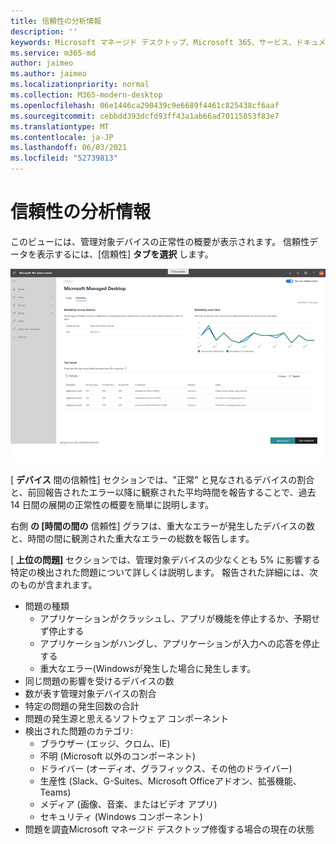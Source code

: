 ```yaml
---
title: 信頼性の分析情報
description: ''
keywords: Microsoft マネージド デスクトップ、Microsoft 365、サービス、ドキュメント
ms.service: m365-md
author: jaimeo
ms.author: jaimeo
ms.localizationpriority: normal
ms.collection: M365-modern-desktop
ms.openlocfilehash: 06e1446ca290439c9e6689f4461c825438cf6aaf
ms.sourcegitcommit: cebbdd393dcfd93ff43a1ab66ad70115853f83e7
ms.translationtype: MT
ms.contentlocale: ja-JP
ms.lasthandoff: 06/03/2021
ms.locfileid: "52739813"
---
```

# <a name="reliability-insights"></a>信頼性の分析情報

このビューには、管理対象デバイスの正常性の概要が表示されます。 信頼性データを表示するには、[信頼性] **タブを選択** します。


![[信頼性] ウィンドウ: 左上のデバイス間の信頼性、右上の時間のグラフの信頼性、下部の上の問題の表。 右下のヘルプボタンとフィードバック ボタン。](../../media/insights_reliability.png)

[ **デバイス** 間の信頼性] セクションでは、"正常" と見なされるデバイスの割合と、前回報告されたエラー以降に観察された平均時間を報告することで、過去 14 日間の展開の正常性の概要を簡単に説明します。 

 
右側 **の [時間の間の** 信頼性] グラフは、重大なエラーが発生したデバイスの数と、時間の間に観測された重大なエラーの総数を報告します。

[ **上位の問題]** セクションでは、管理対象デバイスの少なくとも 5% に影響する特定の検出された問題について詳しくは説明します。 報告された詳細には、次のものが含まれます。

- 問題の種類
    - アプリケーションがクラッシュし、アプリが機能を停止するか、予期せず停止する
    - アプリケーションがハングし、アプリケーションが入力への応答を停止する
    - 重大なエラー(Windowsが発生した場合に発生します。
- 同じ問題の影響を受けるデバイスの数
- 数が表す管理対象デバイスの割合
- 特定の問題の発生回数の合計
- 問題の発生源と思えるソフトウェア コンポーネント
- 検出された問題のカテゴリ:
    - ブラウザー (エッジ、クロム、IE)
    - 不明 (Microsoft 以外のコンポーネント)
    - ドライバー (オーディオ、グラフィックス、その他のドライバー)
    - 生産性 (Slack、G-Suites、Microsoft Officeアドオン、拡張機能、Teams)
    - メディア (画像、音楽、またはビデオ アプリ)
    - セキュリティ (Windows コンポーネント)
- 問題を調査Microsoft マネージド デスクトップ修復する場合の現在の状態

